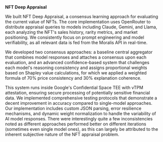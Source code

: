 **NFT Deep Appraisal**

We built NFT Deep Appraisal, a consensus learning approach for evaluating the current value of NFTs. The core implementation uses OpenRouter to distribute appraisal queries to models including Claude, Gemini, and Llama, each analyzing the NFT's sales history, rarity metrics, and market positioning. We consistently focus on prompt engineering and model verifiability, as all relevant data is fed from the Moralis API in real-time. 

We developed two consensus approaches: a baseline central aggregator that combines model responses and attaches a consensus upon each evaluation, and an advanced confidence-based system that challenges each model's reasoning consistency and assigns proportional weights based on Shapley value calculations, for which we applied a weighted formula of 70% price consistency and 30% explanation coherence. 

This system runs inside Google's Confidential Space TEE with vTPM attestation, ensuring secure processing of potentially sensitive financial data. We implemented comprehensive testing protocols that demonstrate a decent improvement in accuracy compared to single-model approaches. Our implementation includes custom JSON parsing, error resilience mechanisms, and dynamic weight normalization to handle the variability of AI model responses. There were interestingly quite a few inconsistencies noted as different approaches performed better on different iterations (sometimes even single model ones), as this can largely be attributed to the inherent subjective nature of the NFT appraisal problem.
